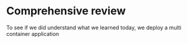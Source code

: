 # Comprehensive review
To see if we did understand what we learned today, we deploy a multi container application


<!--stackedit_data:
eyJoaXN0b3J5IjpbLTEwNjc0NTE1MzNdfQ==
-->